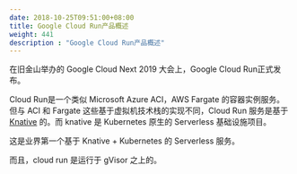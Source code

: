 ```yaml
---
date: 2018-10-25T09:51:00+08:00
title: Google Cloud Run产品概述
weight: 441
description : "Google Cloud Run产品概述"
---
```


在旧金山举办的 Google Cloud Next 2019 大会上，Google Cloud Run正式发布。

 Cloud Run是一个类似 Microsoft Azure ACI，AWS Fargate 的容器实例服务。但与 ACI 和 Fargate 这些基于虚拟机技术栈的实现不同，Cloud Run 服务是基于 [Knative](https://github.com/knative/) 的。而 knative 是 Kubernetes 原生的 Serverless 基础设施项目。

这是业界第一个基于 Knative + Kubernetes 的 Serverless 服务。

而且，cloud run 是运行于 gVisor 之上的。